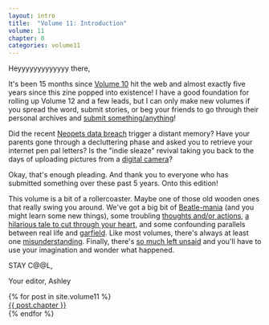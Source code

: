 ```yaml
---
layout: intro
title:  "Volume 11: Introduction"
volume: 11
chapter: 0
categories: volume11
---
```


Heyyyyyyyyyyyyy there,

It's been 15 months since [Volume 10](https://internetgirlfriend.club/volume10/0.html) hit the web and almost exactly five years since this zine popped into existence! I have a good foundation for rolling up Volume 12 and a few leads, but I can only make new volumes if you spread the word, submit stories, or beg your friends to go through their personal archives and [submit something/anything](/cfp)!  
  
Did the recent [Neopets data breach](https://kotaku.com/neopets-hacker-breach-data-pets-bitcoin-theft-crime-1849315409) trigger a distant memory? Have your parents gone through a decluttering phase and asked you to retrieve your internet pen pal letters? Is the "indie sleaze" revival taking you back to the days of uploading pictures from a [digital camera](https://pointerpointer.com/)?  
  
Okay, that's enough pleading. And thank you to everyone who has submitted something over these past 5 years. Onto this edition!  
  
This volume is a bit of a rollercoaster. Maybe one of those old wooden ones that really swing you around. We've got a big bit of [Beatle-mania](/volume11/1.html) (and you might learn some new things), some troubling [thoughts and/or actions](/volume11/2.html), [a hilarious tale to cut through your heart](/volume11/3.html), and some confounding parallels between real life and [garfield](/volume11/4.html). Like most volumes, there's always at least one [misunderstanding](/volume11/5.html). Finally, there's [so much left unsaid](/volume11/6.html) and you'll have to use your imagination and wonder what happened.  
  
STAY C@@L,  
  
  
Your editor, Ashley

<div class="showcase center">
  {% for post in site.volume11 %}
    <div class="showcase-item"><a href="{{ post.url }}">{{ post.chapter }}</a></div>
  {% endfor %}
</div>
